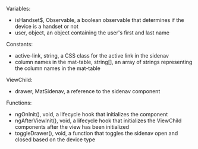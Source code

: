 Variables:
- isHandset$, Observable<boolean>, a boolean observable that determines if the device is a handset or not
- user, object, an object containing the user's first and last name

Constants:
- active-link, string, a CSS class for the active link in the sidenav
- column names in the mat-table, string[], an array of strings representing the column names in the mat-table

ViewChild:
- drawer, MatSidenav, a reference to the sidenav component

Functions:
- ngOnInit(), void, a lifecycle hook that initializes the component
- ngAfterViewInit(), void, a lifecycle hook that initializes the ViewChild components after the view has been initialized
- toggleDrawer(), void, a function that toggles the sidenav open and closed based on the device type